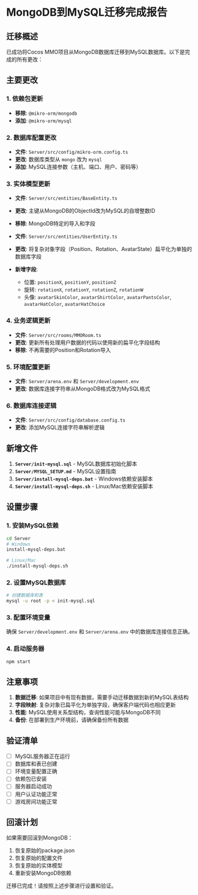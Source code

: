 # MongoDB到MySQL迁移完成报告

## 迁移概述

已成功将Cocos MMO项目从MongoDB数据库迁移到MySQL数据库。以下是完成的所有更改：

## 主要更改

### 1. 依赖包更新
- **移除**: `@mikro-orm/mongodb`
- **添加**: `@mikro-orm/mysql`

### 2. 数据库配置更改
- **文件**: `Server/src/config/mikro-orm.config.ts`
- **更改**: 数据库类型从 `mongo` 改为 `mysql`
- **添加**: MySQL连接参数（主机、端口、用户、密码等）

### 3. 实体模型更新
- **文件**: `Server/src/entities/BaseEntity.ts`
- **更改**: 主键从MongoDB的ObjectId改为MySQL的自增整数ID
- **移除**: MongoDB特定的导入和字段

- **文件**: `Server/src/entities/UserEntity.ts`
- **更改**: 将复杂对象字段（Position、Rotation、AvatarState）扁平化为单独的数据库字段
- **新增字段**:
  - 位置: `positionX`, `positionY`, `positionZ`
  - 旋转: `rotationX`, `rotationY`, `rotationZ`, `rotationW`
  - 头像: `avatarSkinColor`, `avatarShirtColor`, `avatarPantsColor`, `avatarHatColor`, `avatarHatChoice`

### 4. 业务逻辑更新
- **文件**: `Server/src/rooms/MMORoom.ts`
- **更改**: 更新所有处理用户数据的代码以使用新的扁平化字段结构
- **移除**: 不再需要的Position和Rotation导入

### 5. 环境配置更新
- **文件**: `Server/arena.env` 和 `Server/development.env`
- **更改**: 数据库连接字符串从MongoDB格式改为MySQL格式

### 6. 数据库连接逻辑
- **文件**: `Server/src/config/database.config.ts`
- **更改**: 添加MySQL连接字符串解析逻辑

## 新增文件

1. **`Server/init-mysql.sql`** - MySQL数据库初始化脚本
2. **`Server/MYSQL_SETUP.md`** - MySQL设置指南
3. **`Server/install-mysql-deps.bat`** - Windows依赖安装脚本
4. **`Server/install-mysql-deps.sh`** - Linux/Mac依赖安装脚本

## 设置步骤

### 1. 安装MySQL依赖
```bash
cd Server
# Windows
install-mysql-deps.bat

# Linux/Mac
./install-mysql-deps.sh
```

### 2. 设置MySQL数据库
```bash
# 创建数据库和表
mysql -u root -p < init-mysql.sql
```

### 3. 配置环境变量
确保 `Server/development.env` 和 `Server/arena.env` 中的数据库连接信息正确。

### 4. 启动服务器
```bash
npm start
```

## 注意事项

1. **数据迁移**: 如果项目中有现有数据，需要手动迁移数据到新的MySQL表结构
2. **字段映射**: 复杂对象已扁平化为单独字段，确保客户端代码也相应更新
3. **性能**: MySQL使用关系型结构，查询性能可能与MongoDB不同
4. **备份**: 在部署到生产环境前，请确保备份所有数据

## 验证清单

- [ ] MySQL服务器正在运行
- [ ] 数据库和表已创建
- [ ] 环境变量配置正确
- [ ] 依赖包已安装
- [ ] 服务器启动成功
- [ ] 用户认证功能正常
- [ ] 游戏房间功能正常

## 回滚计划

如果需要回滚到MongoDB：
1. 恢复原始的package.json
2. 恢复原始的配置文件
3. 恢复原始的实体模型
4. 重新安装MongoDB依赖

迁移已完成！请按照上述步骤进行设置和验证。
